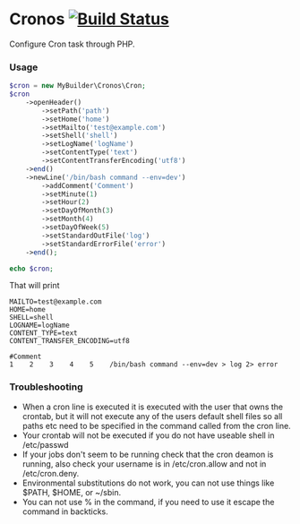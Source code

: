 Cronos [![Build Status](https://secure.travis-ci.org/mybuilder/cronos.png?branch=master)](http://travis-ci.org/mybuilder/cronos)
======

Configure Cron task through PHP.

### Usage

```php
$cron = new MyBuilder\Cronos\Cron;
$cron
    ->openHeader()
        ->setPath('path')
        ->setHome('home')
        ->setMailto('test@example.com')
        ->setShell('shell')
        ->setLogName('logName')
        ->setContentType('text')
        ->setContentTransferEncoding('utf8')
    ->end()
    ->newLine('/bin/bash command --env=dev')
        ->addComment('Comment')
        ->setMinute(1)
        ->setHour(2)
        ->setDayOfMonth(3)
        ->setMonth(4)
        ->setDayOfWeek(5)
        ->setStandardOutFile('log')
        ->setStandardErrorFile('error')
    ->end();

echo $cron;
```

That will print

    MAILTO=test@example.com
    HOME=home
    SHELL=shell
    LOGNAME=logName
    CONTENT_TYPE=text
    CONTENT_TRANSFER_ENCODING=utf8

    #Comment
    1    2    3    4    5    /bin/bash command --env=dev > log 2> error


### Troubleshooting

* When a cron line is executed it is executed with the user that owns the crontab, but it will not execute any of the users default shell files so all paths etc need to be specified in the command called from the cron line.
* Your crontab will not be executed if you do not have useable shell in /etc/passwd
* If your jobs don't seem to be running check that the cron deamon is running, also check your username is in /etc/cron.allow and not in /etc/cron.deny.
* Environmental substitutions do not work, you can not use things like $PATH, $HOME, or ~/sbin.
* You can not use % in the command, if you need to use it escape the command in backticks.

